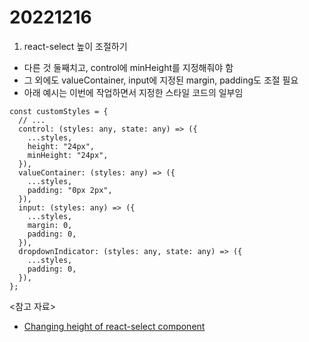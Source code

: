 # 20221216

1. react-select 높이 조절하기

- 다른 것 둘째치고, control에 minHeight를 지정해줘야 함
- 그 외에도 valueContainer, input에 지정된 margin, padding도 조절 필요
- 아래 예시는 이번에 작업하면서 지정한 스타일 코드의 일부임

```tsx
const customStyles = {
  // ...
  control: (styles: any, state: any) => ({
    ...styles,
    height: "24px",
    minHeight: "24px",
  }),
  valueContainer: (styles: any) => ({
    ...styles,
    padding: "0px 2px",
  }),
  input: (styles: any) => ({
    ...styles,
    margin: 0,
    padding: 0,
  }),
  dropdownIndicator: (styles: any, state: any) => ({
    ...styles,
    padding: 0,
  }),
};
```

<참고 자료>

- [Changing height of react-select component](https://stackoverflow.com/questions/54218351/changing-height-of-react-select-component)

